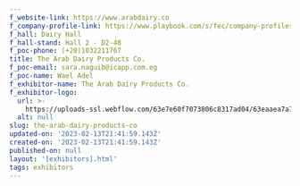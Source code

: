 ```yaml
---
f_website-link: https://www.arabdairy.co
f_company-profile-link: https://www.playbook.com/s/fec/company-profiles
f_hall: Dairy Hall
f_hall-stand: Hall 2 - D2-48
f_poc-phone: (+20)1032211767
title: The Arab Dairy Products Co.
f_poc-email: sara.naguib@icapp.com.eg
f_poc-name: Wael Adel
f_exhibitor-name: The Arab Dairy Products Co.
f_exhibitor-logo:
  url: >-
    https://uploads-ssl.webflow.com/63e7e60f7073806c8317ad04/63eaaea7a7b047571f853228_MWVkNQ.png
  alt: null
slug: the-arab-dairy-products-co
updated-on: '2023-02-13T21:41:59.143Z'
created-on: '2023-02-13T21:41:59.143Z'
published-on: null
layout: '[exhibitors].html'
tags: exhibitors
---
```



